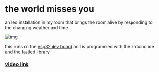 # the world misses you

an led installation in my room that brings the room alive by responding to the changing weather and time

![img](https://media.giphy.com/media/2f083UepdPsACcMbAl/giphy.gif)

this runs on the [esp32 dev board](https://www.amazon.com/DORHEA-Development-NodeMCU-32S-Microcontroller-Integrated/dp/B086MGH7JV/ref=sxts_sxwds-bia-wc-p13n1_0?cv_ct_cx=esp32&dchild=1&keywords=esp32&pd_rd_i=B086MGH7JV&pd_rd_r=2b724319-2962-4a0a-9886-6b9c1ba82b13&pd_rd_w=hetIq&pd_rd_wg=lHqor&pf_rd_p=1835a2a9-7ed8-48dc-ad07-fcd7527bd2bc&pf_rd_r=VM3T6KZYG22F7F3PQ8FD&psc=1&qid=1606836893&sr=1-1-80ba0e26-a1cd-4e7b-87a0-a2ffae3a273c) and is programmed with the arduino ide and the [fastled library](https://github.com/FastLED/FastLED)

### [video link](https://youtu.be/CcSitqAJFZk)
